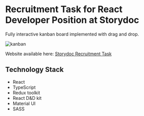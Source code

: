 # Recruitment Task for React Developer Position at Storydoc

Fully interactive kanban board implemented with drag and drop.

![kanban](https://github.com/Spreeyka/Kanban-board/assets/37092171/bdea3004-9a89-4522-bdb8-bbde342f4f6d)

Website available here: [Storydoc Recruitment Task](https://kanban-storydoc.vercel.app/)

## Technology Stack

- React
- TypeScript
- Redux toolkit
- React D&D kit
- Material UI
- SASS
